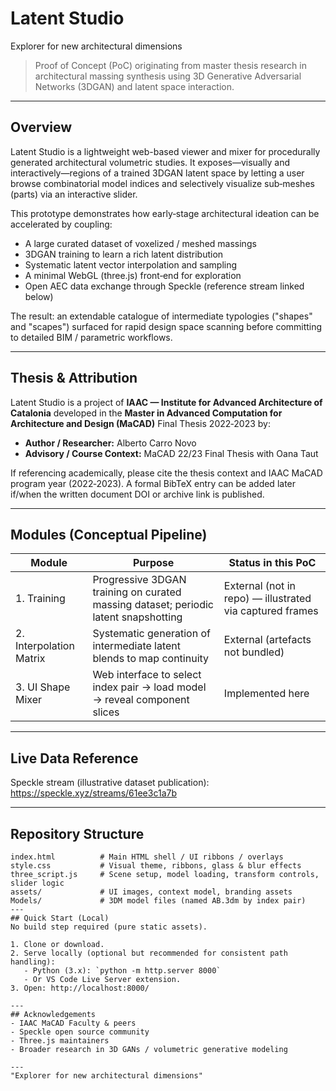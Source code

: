 # Latent Studio

Explorer for new architectural dimensions

> Proof of Concept (PoC) originating from master thesis research in architectural massing synthesis using 3D Generative Adversarial Networks (3DGAN) and latent space interaction.

---
## Overview
Latent Studio is a lightweight web-based viewer and mixer for procedurally generated architectural volumetric studies. It exposes—visually and interactively—regions of a trained 3DGAN latent space by letting a user browse combinatorial model indices and selectively visualize sub‑meshes (parts) via an interactive slider.

This prototype demonstrates how early‑stage architectural ideation can be accelerated by coupling:
- A large curated dataset of voxelized / meshed massings
- 3DGAN training to learn a rich latent distribution
- Systematic latent vector interpolation and sampling
- A minimal WebGL (three.js) front‑end for exploration
- Open AEC data exchange through Speckle (reference stream linked below)

The result: an extendable catalogue of intermediate typologies ("shapes" and "scapes") surfaced for rapid design space scanning before committing to detailed BIM / parametric workflows.

---
## Thesis & Attribution
Latent Studio is a project of **IAAC — Institute for Advanced Architecture of Catalonia** developed in the **Master in Advanced Computation for Architecture and Design (MaCAD)** Final Thesis 2022‑2023 by:

- **Author / Researcher:** Alberto Carro Novo  
- **Advisory / Course Context:** MaCAD 22/23 Final Thesis with Oana Taut

If referencing academically, please cite the thesis context and IAAC MaCAD program year (2022‑2023). A formal BibTeX entry can be added later if/when the written document DOI or archive link is published.

---
## Modules (Conceptual Pipeline)
| Module | Purpose | Status in this PoC |
| ------ | ------- | ------------------ |
| 1. Training | Progressive 3DGAN training on curated massing dataset; periodic latent snapshotting | External (not in repo) — illustrated via captured frames |
| 2. Interpolation Matrix | Systematic generation of intermediate latent blends to map continuity | External (artefacts not bundled) |
| 3. UI Shape Mixer | Web interface to select index pair → load model → reveal component slices | Implemented here |

---
## Live Data Reference
Speckle stream (illustrative dataset publication):  
https://speckle.xyz/streams/61ee3c1a7b

---
## Repository Structure
```
index.html          # Main HTML shell / UI ribbons / overlays
style.css           # Visual theme, ribbons, glass & blur effects
three_script.js     # Scene setup, model loading, transform controls, slider logic
assets/             # UI images, context model, branding assets
Models/             # 3DM model files (named AB.3dm by index pair)
---
## Quick Start (Local)
No build step required (pure static assets).

1. Clone or download.
2. Serve locally (optional but recommended for consistent path handling):
   - Python (3.x): `python -m http.server 8000`
   - Or VS Code Live Server extension.
3. Open: http://localhost:8000/

---
## Acknowledgements
- IAAC MaCAD Faculty & peers
- Speckle open source community
- Three.js maintainers
- Broader research in 3D GANs / volumetric generative modeling

---
"Explorer for new architectural dimensions"
